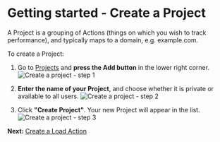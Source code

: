 <!--

Copyright 2015 Google Inc. All rights reserved.

Licensed under the Apache License, Version 2.0 (the "License");
you may not use this file except in compliance with the License.
You may obtain a copy of the License at

    http://www.apache.org/licenses/LICENSE-2.0

Unless required by applicable law or agreed to in writing, software
distributed under the License is distributed on an "AS IS" BASIS,
WITHOUT WARRANTIES OR CONDITIONS OF ANY KIND, either express or implied.
See the License for the specific language governing permissions and
limitations under the License.

-->

# Getting started - Create a Project

A Project is a grouping of Actions (things on which you wish to track performance), and typically maps to a domain, e.g. example.com.

To create a Project:

1.  Go to [Projects](/projects/list) and **press the Add button** in the lower right corner.
    ![Create a project - step 1](/images/help/create-project-1.png)

2.  **Enter the name of your Project**, and choose whether it is private or available to all users.
    ![Create a project - step 2](/images/help/create-project-2.png)

3.  Click **"Create Project"**. Your new Project will appear in the list.
    ![Create a project - step 3](/images/help/create-project-3.png)

**Next:** [Create a Load Action](create-an-action.html)
